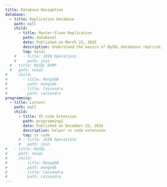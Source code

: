 ```yaml
---
title: Database Navigation
database:
  - title: Replication Database
    path: null
    child:
      - title: Master-Slave Replication
        path: database1
        date: Published on March 22, 2025
        description: Understand the basics of MySQL databases replication
        tag: mysql
    #   - title: JOIN Operations
    #     path: join
  # - title: MySQL DUMP
  #   path: nosql
#     child:
#       - title: MongoDB
#         path: mongodb
#       - title: Cassandra
#         path: cassandra
programming:
  - title: Laravel
    path: null
    child:
      - title: VS code Extension
        path: programming1
        date: Published on December 25, 2024
        description: helper vs code extension
        tag: vs code
      # - title: JOIN Operations
      #   path: join
#   - title: NoSQL
#     path: nosql
#     child:
#       - title: MongoDB
#         path: mongodb
#       - title: Cassandra
#         path: cassandra
---
```

